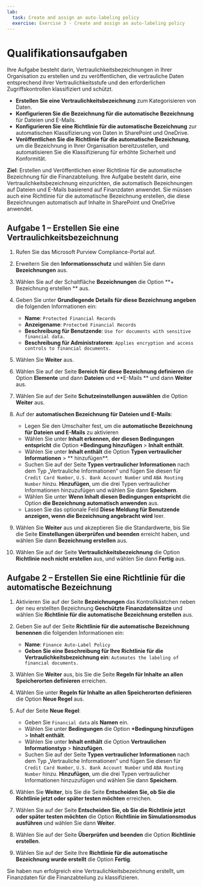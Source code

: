 ```yaml
---
lab:
  task: Create and assign an auto-labeling policy
  exercise: Exercise 3 - Create and assign an auto-labeling policy
---
```


# Qualifikationsaufgaben

Ihre Aufgabe besteht darin, Vertraulichkeitsbezeichnungen in Ihrer Organisation zu erstellen und zu veröffentlichen, die vertrauliche Daten entsprechend ihrer Vertraulichkeitsstufe und den erforderlichen Zugriffskontrollen klassifiziert und schützt.

- **Erstellen Sie eine Vertraulichkeitsbezeichnung** zum Kategorisieren von Daten.
- **Konfigurieren Sie die Bezeichnung für die automatische Bezeichnung** für Dateien und E-Mails.
- **Konfigurieren Sie eine Richtlinie für die automatische Bezeichnung** zur automatischen Klassifizierung von Daten in SharePoint und OneDrive.
- **Veröffentlichen Sie die Richtlinie für die automatische Bezeichnung**, um die Bezeichnung in Ihrer Organisation bereitzustellen, und automatisieren Sie die Klassifizierung für erhöhte Sicherheit und Konformität.

**Ziel**: Erstellen und Veröffentlichen einer Richtlinie für die automatische Bezeichnung für die Finanzabteilung. Ihre Aufgabe besteht darin, eine Vertraulichkeitsbezeichnung einzurichten, die automatisch Bezeichnungen auf Dateien und E-Mails basierend auf Finanzdaten anwendet. Sie müssen auch eine Richtlinie für die automatische Bezeichnung erstellen, die diese Bezeichnungen automatisch auf Inhalte in SharePoint und OneDrive anwendet.

## Aufgabe 1 – Erstellen Sie eine Vertraulichkeitsbezeichnung

1. Rufen Sie das Microsoft Purview Compliance-Portal auf.
1. Erweitern Sie den **Informationsschutz** und wählen Sie dann **Bezeichnungen** aus.
1. Wählen Sie auf der Schaltfläche **Bezeichnungen** die Option **+ Bezeichnung erstellen ** aus.
1. Geben Sie unter **Grundlegende Details für diese Bezeichnung angeben** die folgenden Informationen ein:

    - **Name**: `Protected Financial Records`
    - **Anzeigename**: `Protected Financial Records`
    - **Beschreibung für Benutzende**: `Use for documents with sensitive financial data.`
    - **Beschreibung für Administratoren**: `Applies encryption and access controls to financial documents.`

1. Wählen Sie **Weiter** aus.
1. Wählen Sie auf der Seite **Bereich für diese Bezeichnung definieren** die Option **Elemente** und dann **Dateien** und **E-Mails ** und dann **Weiter** aus.
1. Wählen Sie auf der Seite **Schutzeinstellungen auswählen** die Option **Weiter** aus.
1. Auf der **automatischen Bezeichnung für Dateien und E-Mails**:
   - Legen Sie den Umschalter fest, um die **automatische Bezeichnung für Dateien und E-Mails** zu aktivieren
   - Wählen Sie unter **Inhalt erkennen, der diesen Bedingungen entspricht** die Option **+Bedingung hinzufügen** > **Inhalt enthält**.
   - Wählen Sie unter **Inhalt enthält** die Option **Typen vertraulicher Informationen** > ** hinzufügen**.
   - Suchen Sie auf der Seite **Typen vertraulicher Informationen** nach dem Typ „Vertrauliche Informationen“ und fügen Sie diesen für `Credit Card Number`, `U.S. Bank Account Number` und `ABA Routing Number` hinzu. **Hinzufügen**, um die drei Typen vertraulicher Informationen hinzuzufügen und wählen Sie dann **Speichern**.
   - Wählen Sie unter **Wenn Inhalt diesen Bedingungen entspricht** die Option **die Bezeichnung automatisch anwenden** aus.
   - Lassen Sie das optionale Feld **Diese Meldung für Benutzende anzeigen, wenn die Bezeichnung angebracht wird** leer.
1. Wählen Sie **Weiter** aus und akzeptieren Sie die Standardwerte, bis Sie die Seite **Einstellungen überprüfen und beenden** erreicht haben, und wählen Sie dann **Bezeichnung erstellen** aus.
1. Wählen Sie auf der Seite **Vertraulichkeitsbezeichnung** die Option **Richtlinie noch nicht erstellen** aus, und wählen Sie dann **Fertig** aus.

## Aufgabe 2 – Erstellen Sie eine Richtlinie für die automatische Bezeichnung

1. Aktivieren Sie auf der Seite **Bezeichnungen** das Kontrollkästchen neben der neu erstellten Bezeichnung **Geschützte Finanzdatensätze** und wählen Sie **Richtlinie für die automatische Bezeichnung erstellen** aus.
1. Geben Sie auf der Seite **Richtlinie für die automatische Bezeichnung benennen** die folgenden Informationen ein:

   - **Name**: `Finance Auto-Label Policy`
   - **Geben Sie eine Beschreibung für Ihre Richtlinie für die Vertraulichkeitsbezeichnung ein**: `Automates the labeling of financial documents.`
1. Wählen Sie **Weiter** aus, bis Sie die Seite **Regeln für Inhalte an allen Speicherorten definieren** erreichen.
1. Wählen Sie unter **Regeln für Inhalte an allen Speicherorten definieren** die Option **Neue Regel** aus.
1. Auf der Seite **Neue Regel**:
   - Geben Sie `Financial data` als **Namen** ein.
   - Wählen Sie unter **Bedingungen** die Option **+Bedingung hinzufügen** > **Inhalt enthält**.
   - Wählen Sie unter **Inhalt enthält** die Option **Vertraulichen Informationstyp** > **hinzufügen**.
   - Suchen Sie auf der Seite **Typen vertraulicher Informationen** nach dem Typ „Vertrauliche Informationen“ und fügen Sie diesen für `Credit Card Number`, `U.S. Bank Account Number` und `ABA Routing Number` hinzu. **Hinzufügen**, um die drei Typen vertraulicher Informationen hinzuzufügen und wählen Sie dann **Speichern**.
1. Wählen Sie **Weiter**, bis Sie die Seite **Entscheiden Sie, ob Sie die Richtlinie jetzt oder später testen möchten** erreichen.
1. Wählen Sie auf der Seite **Entscheiden Sie, ob Sie die Richtlinie jetzt oder später testen möchten** die Option **Richtlinie im Simulationsmodus ausführen** und wählen Sie dann **Weiter**.
1. Wählen Sie auf der Seite **Überprüfen und beenden** die Option **Richtlinie erstellen**.
1. Wählen Sie auf der Seite Ihre **Richtlinie für die automatische Bezeichnung wurde erstellt** die Option **Fertig**.

Sie haben nun erfolgreich eine Vertraulichkeitsbezeichnung erstellt, um Finanzdaten für die Finanzabteilung zu klassifizieren.
